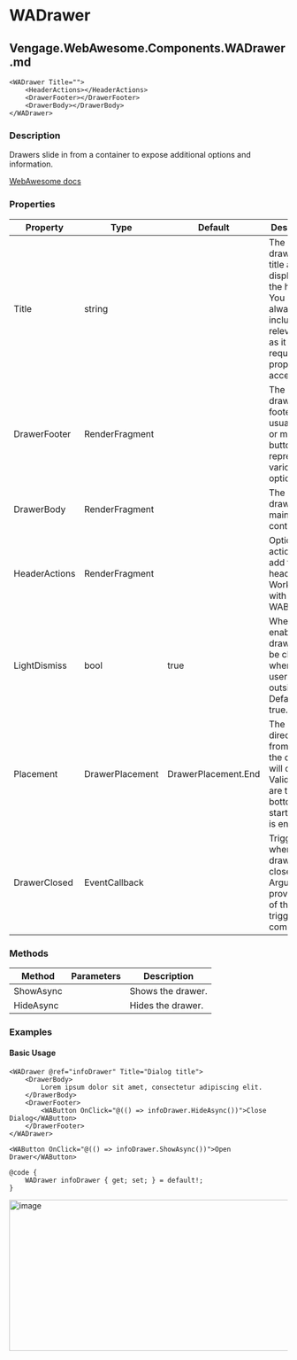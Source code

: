 # WADrawer
## Vengage.WebAwesome.Components.WADrawer.md

```HTML+Razor
<WADrawer Title="">
    <HeaderActions></HeaderActions>
    <DrawerFooter></DrawerFooter>
    <DrawerBody></DrawerBody>
</WADrawer>
```

### Description
Drawers slide in from a container to expose additional options and information.

[WebAwesome docs](https://webawesome.com/docs/components/drawer/)

### Properties
| Property | Type   | Default | Description                              |
|----------|--------|---------|------------------------------------------|
| Title | string |  | The drawer's title as displayed in the header. You should always include a relevant title, as it is required for proper accessibility. |
| DrawerFooter  | RenderFragment |  | The drawer's footer, usually one or more buttons representing various options. |
| DrawerBody | RenderFragment |  | The drawer's main content. |
| HeaderActions | RenderFragment |  | Optional actions to add to the header. Works best with WAButton. |
| LightDismiss | bool | true | When enabled, the drawer will be closed when the user clicks outside of it. Defaults to true. |
| Placement |DrawerPlacement  | DrawerPlacement.End | The direction from which the drawer will open. Valid options are top, end, bottom, start. Default is end. |
| DrawerClosed  | EventCallback<string>  |   | Triggered when the drawer is closed. Argument provides ID of the triggering component  |

### Methods
| Method      | Parameters       | Description                              |
|-------------|------------------|------------------------------------------|
| ShowAsync |    | Shows the drawer.      |
| HideAsync |  | Hides the drawer. |

### Examples

#### Basic Usage
```HTML+Razor
<WADrawer @ref="infoDrawer" Title="Dialog title">
    <DrawerBody>
        Lorem ipsum dolor sit amet, consectetur adipiscing elit.
    </DrawerBody>
    <DrawerFooter>
        <WAButton OnClick="@(() => infoDrawer.HideAsync())">Close Dialog</WAButton>
    </DrawerFooter>
</WADrawer>

<WAButton OnClick="@(() => infoDrawer.ShowAsync())">Open Drawer</WAButton>

@code {
    WADrawer infoDrawer { get; set; } = default!;
}
```
<img width="577" height="273" alt="image" src="https://github.com/user-attachments/assets/74b059a7-eb36-4d16-befe-6c86ff261fde" />

